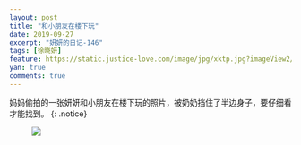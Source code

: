 ```yaml
---
layout: post
title: "和小朋友在楼下玩"
date: 2019-09-27
excerpt: "妍妍的日记-146"
tags: [徐晓妍]
feature: https://static.justice-love.com/image/jpg/xktp.jpg?imageView2/1/w/1200/h/500
yan: true
comments: true
---
```

妈妈偷拍的一张妍妍和小朋友在楼下玩的照片，被奶奶挡住了半边身子，要仔细看才能找到。
{: .notice}
<figure>
    <img src="{{ site.staticUrl }}/yanyan/image/hexiaopengyouwan.jpeg?imageMogr2/auto-orient" />
</figure>
